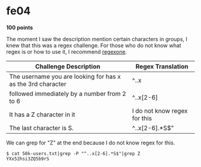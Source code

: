 # fe04
 **100 points**

The moment I saw the description mention certain characters in groups, I knew that this was a regex challenge. For those who do not know what regex is or how to use it, I recommend [regexone](https://regexone.com).

| Challenge Description | Regex Translation|
| --- | --- |
|The username you are looking for has x as the 3rd character| ^..x|
|followed immediately by a number from 2 to 6|^..x[2-6]|
|It has a Z character in it| I do not know regex for this|
|The last character is S.|^..x[2-6].\*S$"|

We can grep for "Z" at the end because I do not know regex for this.

```
$ cat 50k-users.txt|grep -P "^..x[2-6].*S$"|grep Z
YXx52hsi3ZQ5b9rS
```
